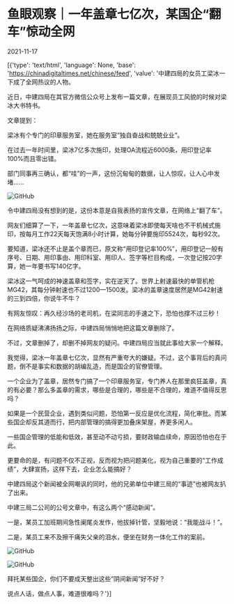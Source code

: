 # 鱼眼观察｜一年盖章七亿次，某国企“翻车”惊动全网

2021-11-17

[{'type': 'text/html', 'language': None, 'base': 'https://chinadigitaltimes.net/chinese/feed', 'value': '中建四局的女员工梁冰一下成了全网热议的人物。

近日，中建四局在其官方微信公众号上发布一篇文章，在展现员工风貌的时候对梁冰大书特书。

文章提到：

梁冰有个专门的印章服务室，她在服务室“独自奋战和兢兢业业”。

在过去一年时间里，梁冰7亿多次施印，处理OA流程近6000条，用印登记率100%而且零出错。

部门同事再三确认，都“哇”的一声，这份沉甸甸的数据，让人惊叹，让人心中发堵……

![GitHub](https://chinadigitaltimes.net/chinese/files/2021/11/post-673383-6194e0fb9d5d3.)

令中建四局没有想到的是，这份本意是自我表扬的宣传文章，在网络上“翻了车”。

网友们细算了一下，一年盖章七亿次，这意味着梁冰即使每天啥也不干机械式施印，按每月工作22天每天饱满8小时计算，她每分钟要施印5524次，每秒92次。

要知道，梁冰还不止是盖个章而已，原文称“用印登记率100%”，用印登记一般有序号、日期、用印事由、用印科室、用印人、签字等栏目构成，一次登记按20字算，她一年要书写140亿字。

梁冰这一气呵成的神速盖章和签字，实在逆天了。世界上射速最快的单管机枪MG42，其每分钟射速也不过1200—1500发。梁冰的盖章速度居然是MG42射速的三到四倍，你说牛不牛？

有网友惊叹：再久经沙场的老司机，在梁同志的手速之下，恐怕也撑不过三秒！

在网络质疑沸沸扬扬之际，中建四局悄悄地把这篇文章删除了。

不过，文章删掉了，却删不掉网友的疑问。中建四局应当就此事给大家一个解释。

我觉得，梁冰一年盖章七亿次，显然有严重夸大的嫌疑。不过，这个事背后的真问题，倒不是事实和数据的胡编乱造，而是国企的官僚管理。

一个企业为了盖章，居然专门搞了一个印章服务室，专门养人在那里疯狂盖章，真的有必要？那么多盖章的需求，哪些是合理的，哪些是不合理的，难道不值得反思吗？

如果是一个民营企业，遇到类似问题，恐怕第一反应是优化流程，简化审批。而某些国企却反其道而行，把内部管理的搞得更加叠床架屋，养更多闲人。

一些国企管理的低能和低效，甚至动不动亏损，要财政输血续命，原因恐怕也在于此。

更要命的是，有问题不仅不正视，反而视为把问题美化，视为自己重要的“工作成绩”，大肆宣扬，这样下去，企业怎么能搞好？

中建四局这个新闻被全网嘲讽的同时，他的兄弟单位中建三局的“事迹”也被网友扒了出来。

中建三局二公司的公号文章中，有这么两个“感动新闻”。

一是，某员工加班期间急性阑尾炎发作，他拔掉针管，坚毅地说：“我能战斗！”。

二是，某员工来不及擦干痛失父亲的泪水，便坐在财务一体化工作的案前。

![GitHub](https://chinadigitaltimes.net/chinese/files/2021/11/post-673383-6194e0fba4381.)

![GitHub](https://chinadigitaltimes.net/chinese/files/2021/11/post-673383-6194e0fbab0aa.)

拜托某些国企，你们不要成天整出这些“阴间新闻”好不好？

说点人话，做点人事，难道很难吗？'}]